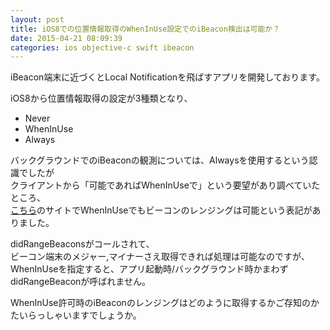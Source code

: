```yaml
---
layout: post
title: iOS8での位置情報取得のWhenInUse設定でのiBeacon検出は可能か？
date: 2015-04-21 08:09:39
categories: ios objective-c swift ibeacon
---
```

<!-- {% raw %} -->
<p>iBeacon端末に近づくとLocal Notificationを飛ばすアプリを開発しております。</p>

<p>iOS8から位置情報取得の設定が3種類となり、</p>

<ul>
<li>Never</li>
<li>WhenInUse</li>
<li>Always</li>
</ul>

<p>バックグラウンドでのiBeaconの観測については、Alwaysを使用するという認識でしたが<br>
クライアントから「可能であればWhenInUseで」という要望があり調べていたところ、<br>
<a href="http://im-sei.tumblr.com/post/91824653043/ios-8" rel="nofollow">こちら</a>のサイトでWhenInUseでもビーコンのレンジングは可能という表記がありました。</p>

<p>didRangeBeaconsがコールされて、<br>
ビーコン端末のメジャー,マイナーさえ取得できれば処理は可能なのですが、<br>
WhenInUseを指定すると、アプリ起動時/バックグラウンド時かまわずdidRangeBeaconが呼ばれません。</p>

<p>WhenInUse許可時のiBeaconのレンジングはどのように取得するかご存知のかたいらっしゃいますでしょうか。</p>
<!-- {% endraw %} -->

